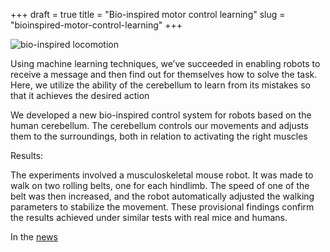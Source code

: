 +++ 
draft = true
title = "Bio-inspired motor control learning"
slug = "bioinspired-motor-control-learning"
+++

  ![bio-inspired locomotion](/img/bio-inspired-locomotion.gif)


Using machine learning techniques, we’ve succeeded in enabling robots to receive a message and then find out for themselves how to solve the task. Here, we utilize the ability of the cerebellum to learn from its mistakes so that it achieves the desired action

We developed a new bio-inspired control system for robots based on the human cerebellum. The cerebellum controls our movements and adjusts them to the surroundings, both in relation to activating the right muscles

Results:

The experiments involved a musculoskeletal mouse robot. It was made to walk on two rolling belts, one for each hindlimb. The speed of one of the belt was then increased, and the robot automatically adjusted the walking parameters to stabilize the movement. These provisional findings confirm the results achieved under similar tests with real mice and humans. 


  In the [news](https://www.dtu.dk/english/news/nyhed?id=%7BB28DBED6-5DFC-4815-8BD4-4416130F635D%7D)